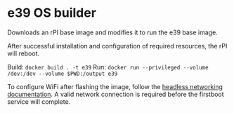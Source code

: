 # e39 OS builder

Downloads an rPI base image and modifies it to run the e39 base image.

After successful installation and configuration of required resources, the rPI will reboot.

Build: `docker build . -t e39`
Run: `docker run --privileged --volume /dev:/dev --volume $PWD:/output e39`

To configure WiFi after flashing the image, follow the [headless networking documentation](https://www.raspberrypi.com/documentation/computers/configuration.html#setting-up-a-headless-raspberry-pi). A valid network connection is required before the firstboot service will complete.
